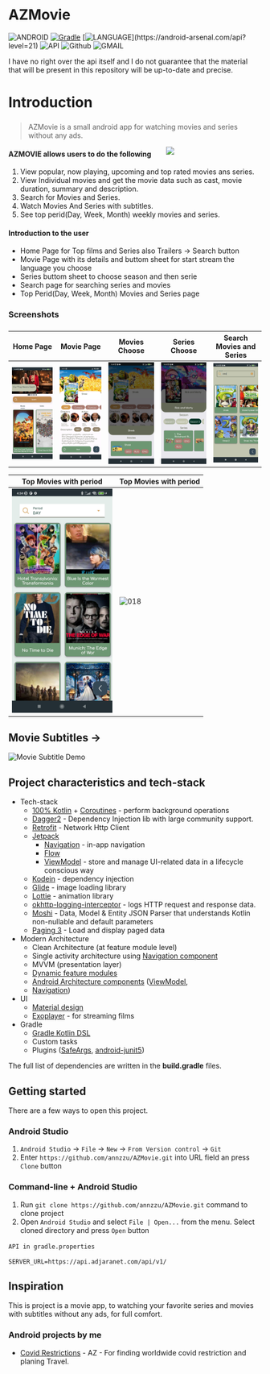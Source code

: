 # AZMovie

![ANDROID](https://badgen.net/badge/OS/Android?icon=https://raw.githubusercontent.com/androiddevnotes/awesome-android-kotlin-apps/master/assets/android.svg&color=3ddc84)
[![Gradle](https://img.shields.io/badge/gradle-7.0.2-blue.svg)](https://lv.binarybabel.org/catalog/gradle/latest)
[![LANGUAGE](https://badgen.net/badge/language/Kotlin?)](https://android-arsenal.com/api?level=21)
![API](https://img.shields.io/badge/API-21%2B-blue.svg?style=flat)
![Github](https://img.shields.io/badge/GitHub-annzzu-blue.svg?style=flat)
![GMAIL](https://img.shields.io/badge/Gmail-anaz.zurabashvili@gmail.com-blue.svg?style=flat)

I have no right over the api itself and I do not guarantee that the material that will be present in this repository will be up-to-date and precise.
# Introduction
###
> AZMovie is a small android app for watching movies and series without any ads.

<img width="190" align="right"  src="screenshots/demo.gif"/>


#### AZMOVIE allows users to do the following

1. View popular, now playing, upcoming and top rated movies ans series.
2. View Individual movies and get the movie data such as cast, movie duration, summary and description.
3. Search for Movies and Series.
4. Watch Movies And Series with subtitles.
5. See top perid(Day, Week, Month) weekly movies and series.


#### Introduction to the user

* Home Page for Top films and Series also Trailers -> Search button
* Movie Page with its details and buttom sheet for start stream the language you choose
* Series buttom sheet to choose season and then serie 
* Search page for searching series and movies
* Top Perid(Day, Week, Month) Movies and Series page


### Screenshots
###
Home Page | Movie Page | Movies Choose | Series Choose | Search Movies and Series
---|---|---|---|---
<img src="screenshots/home_page.jpg"  width="200" alt="018"/> | <img src="screenshots/movie_page.jpg"  width="200" alt="018" />  | <img src="screenshots/movie_bottom_sheet_shot.jpg"  width="200" alt="018" />| <img src="screenshots/rick&morty3.jpg" width="200" alt="018"  /> |  <img src="screenshots/search_shrek.jpg" width="200" alt="018">

Top Movies with period| Top Movies with period
---|---|
<img src="screenshots/movie_period_search.jpg"  width="200" alt="018"/> | <img src="screenshots/search_movie_period.gif"  width="200" alt="018" />  
   
## Movie Subtitles -> 

![Movie Subtitle Demo](screenshots/movie_subtitle.gif "Movie Subtitle")




## Project characteristics and tech-stack
* Tech-stack
    * [100% Kotlin](https://kotlinlang.org/) + [Coroutines](https://kotlinlang.org/docs/reference/coroutines-overview.html) - perform background operations
    * [Dagger2](https://github.com/google/dagger) - Dependency Injection lib with large community support.
    * [Retrofit](https://square.github.io/retrofit/) - Network Http Client
    * [Jetpack](https://developer.android.com/jetpack)
        * [Navigation](https://developer.android.com/topic/libraries/architecture/navigation/) - in-app navigation
        * [Flow](https://developer.android.com/kotlin/flow) 
        * [ViewModel](https://developer.android.com/topic/libraries/architecture/viewmodel) - store and manage UI-related data in a lifecycle conscious way
    * [Kodein](https://docs.kodein.org/) - dependency injection
    * [Glide](https://github.com/bumptech/glide) - image loading library
    * [Lottie](http://airbnb.io/lottie) - animation library
    * [okhttp-logging-interceptor](https://github.com/square/okhttp/blob/master/okhttp-logging-interceptor/README.md) - logs HTTP request and response data.
    * [Moshi](https://github.com/square/moshi) - Data, Model & Entity JSON Parser that understands Kotlin non-nullable and default parameters
    * [Paging 3](https://developer.android.com/topic/libraries/architecture/paging/v3-migration) -  Load and display paged data
* Modern Architecture
    * Clean Architecture (at feature module level)
    * Single activity architecture using [Navigation component](https://developer.android.com/guide/navigation/navigation-getting-started)
    * MVVM  (presentation layer)
    * [Dynamic feature modules](https://developer.android.com/studio/projects/dynamic-delivery)
    * [Android Architecture components](https://developer.android.com/topic/libraries/architecture) ([ViewModel](https://developer.android.com/topic/libraries/architecture/viewmodel), 
    * [Navigation](https://developer.android.com/jetpack/androidx/releases/navigation))
* UI
    * [Material design](https://material.io/design)
    * [Exoplayer](https://developer.android.com/guide/topics/media/exoplayer) - for streaming films
* Gradle
    * [Gradle Kotlin DSL](https://docs.gradle.org/current/userguide/kotlin_dsl.html)
    * Custom tasks
    * Plugins ([SafeArgs](https://developer.android.com/guide/navigation/navigation-pass-data#Safe-args),
      [android-junit5](https://github.com/mannodermaus/android-junit5))

The full list of dependencies are written in the **build.gradle** files.


## Getting started

There are a few ways to open this project.

### Android Studio

1. `Android Studio` -> `File` -> `New` -> `From Version control` -> `Git`
2. Enter `https://github.com/annzzu/AZMovie.git` into URL field an press `Clone` button

### Command-line + Android Studio

1. Run `git clone https://github.com/annzzu/AZMovie.git` command to clone project
2. Open `Android Studio` and select `File | Open...` from the menu. Select cloned directory and press `Open` button


`API in gradle.properties`
```gradle.properties
SERVER_URL=https://api.adjaranet.com/api/v1/
```

## Inspiration

This is project is a movie app, to watching your favorite series and movies with subtitles without any ads, for full comfort.





### Android projects by me
- [Covid Restrictions](https://github.com/annzzu/AZ) - AZ - For finding worldwide covid restriction and planing Travel.
